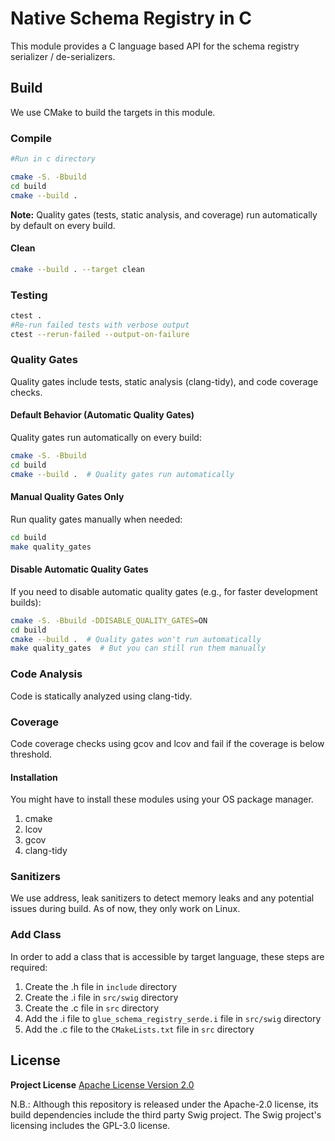 # Native Schema Registry in C 

This module provides a C language based API for the schema registry serializer / de-serializers.

## Build
We use CMake to build the targets in this module.

### Compile
```bash
#Run in c directory

cmake -S. -Bbuild 
cd build 
cmake --build .
```

**Note:** Quality gates (tests, static analysis, and coverage) run automatically by default on every build.

#### Clean
```bash
cmake --build . --target clean
```

### Testing
```bash
ctest .
#Re-run failed tests with verbose output
ctest --rerun-failed --output-on-failure
```

### Quality Gates
Quality gates include tests, static analysis (clang-tidy), and code coverage checks.

#### Default Behavior (Automatic Quality Gates)
Quality gates run automatically on every build:
```bash
cmake -S. -Bbuild
cd build
cmake --build .  # Quality gates run automatically
```

#### Manual Quality Gates Only
Run quality gates manually when needed:
```bash
cd build
make quality_gates
```

#### Disable Automatic Quality Gates
If you need to disable automatic quality gates (e.g., for faster development builds):
```bash
cmake -S. -Bbuild -DDISABLE_QUALITY_GATES=ON
cd build
cmake --build .  # Quality gates won't run automatically
make quality_gates  # But you can still run them manually
```

### Code Analysis
Code is statically analyzed using clang-tidy.

### Coverage
Code coverage checks using gcov and lcov and fail if the coverage is below threshold.

#### Installation
You might have to install these modules using your OS package manager.

1. cmake
2. lcov
3. gcov
4. clang-tidy

### Sanitizers
We use address, leak sanitizers to detect memory leaks and any potential issues during build. As of now, they only work on Linux.

### Add Class
In order to add a class that is accessible by target language, these steps are required:
1. Create the .h file in `include` directory
2. Create the .i file in `src/swig` directory
3. Create the .c file in `src` directory 
4. Add the .i file to `glue_schema_registry_serde.i` file in `src/swig` directory
5. Add the .c file to the `CMakeLists.txt` file in `src` directory

## License

**Project License** [Apache License Version 2.0](https://github.com/awslabs/aws-glue-schema-registry/blob/master/LICENSE.txt)

N.B.: Although this repository is released under the Apache-2.0 license, its build dependencies include the third party Swig project. The Swig project's licensing includes the GPL-3.0 license.
